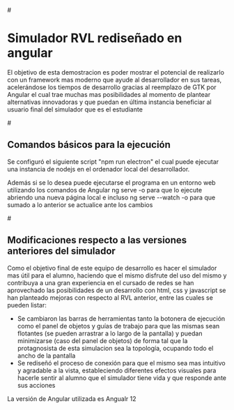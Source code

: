 
#<h1>Simulador RVL rediseñado en angular</h1>
 <p> El objetivo de esta demostracion es poder mostrar el potencial de realizarlo con un framework mas moderno que ayude al desarrollador
    en sus tareas, acelerándose los tiempos de desarrollo gracias al reemplazo de GTK por Angular el cual trae muchas mas posibilidades al momento
    de plantear alternativas innovadoras y que puedan en última instancia beneficiar al usuario final del simulador que es el estudiante</p>
 
#<h2> Comandos básicos para la ejecución </h2>
<p>Se configuró el siguiente script "npm run electron" el cual puede ejecutar una instancia de nodejs en el ordenador local del desarrollador.</p>
<p/> Además si se lo desea puede ejecutarse el programa en un entorno web utilizando los comandos de Angular ng serve -o para que lo ejecute abriendo una nueva página local
e incluso ng serve --watch -o para que sumado a lo anterior se actualice ante los cambios</p>

#<h2> Modificaciones respecto a las versiones anteriores del simulador</h2>
<p> Como el objetivo final de este equipo de desarrollo es hacer el simulador mas útil para el alumno, haciendo que el mismo disfrute del uso del mismo
  y contribuya a una gran experiencia en el cursado de redes se han aprovechado las posibilidades de un desarrollo con html, css y javascript 
  se han planteado mejoras con respecto al RVL anterior, entre las cuales se pueden listar:</p>
  <ul>
  <li> Se cambiaron las barras de herramientas tanto la botonera de ejecución como el panel de objetos y guías de trabajo para que las mismas
  sean flotantes (se pueden arrastrar a lo largo de la pantalla) y puedan minimizarse (caso del panel de objetos) de forma tal que la protagnosista de esta simulacion sea la topología, ocupando todo el ancho de la pantalla
  </li>
    <li>Se rediseñó el proceso de conexión para que el mismo sea mas intuitivo y agradable a la vista, estableciendo diferentes efectos visuales para hacerle sentir 
      al alumno que el simulador tiene vida y que responde ante sus acciones
  </li>
</ul>

<footer> La versión de Angular utilizada es Angualr 12 </footer>
